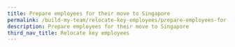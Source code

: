 ```yaml
---
title: Prepare employees for their move to Singapore
permalink: /build-my-team/relocate-key-employees/prepare-employees-for-move-to-sg/
description: Prepare employees for their move to Singapore
third_nav_title: Relocate key employees
---
```

